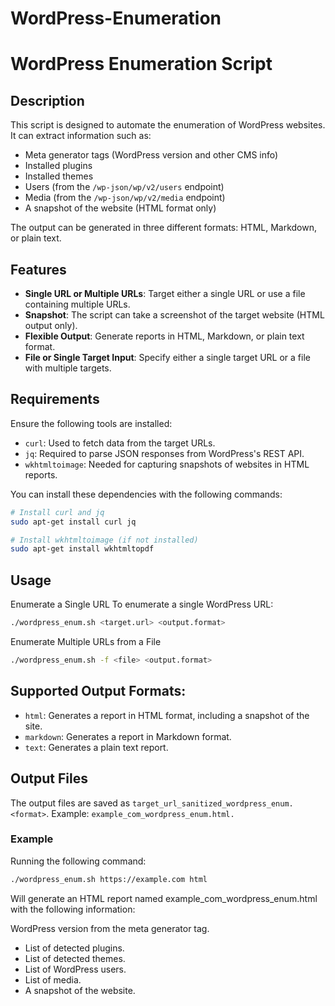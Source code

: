 # WordPress-Enumeration

# WordPress Enumeration Script

## Description
This script is designed to automate the enumeration of WordPress websites. It can extract information such as:

- Meta generator tags (WordPress version and other CMS info)
- Installed plugins
- Installed themes
- Users (from the `/wp-json/wp/v2/users` endpoint)
- Media (from the `/wp-json/wp/v2/media` endpoint)
- A snapshot of the website (HTML format only)

The output can be generated in three different formats: HTML, Markdown, or plain text.

## Features
- **Single URL or Multiple URLs**: Target either a single URL or use a file containing multiple URLs.
- **Snapshot**: The script can take a screenshot of the target website (HTML output only).
- **Flexible Output**: Generate reports in HTML, Markdown, or plain text format.
- **File or Single Target Input**: Specify either a single target URL or a file with multiple targets.

## Requirements
Ensure the following tools are installed:

- `curl`: Used to fetch data from the target URLs.
- `jq`: Required to parse JSON responses from WordPress's REST API.
- `wkhtmltoimage`: Needed for capturing snapshots of websites in HTML reports.

You can install these dependencies with the following commands:

```bash
# Install curl and jq
sudo apt-get install curl jq

# Install wkhtmltoimage (if not installed)
sudo apt-get install wkhtmltopdf
```

## Usage
Enumerate a Single URL
To enumerate a single WordPress URL:
```bash
./wordpress_enum.sh <target.url> <output.format>
```

Enumerate Multiple URLs from a File
``` bash
./wordpress_enum.sh -f <file> <output.format>
```


## Supported Output Formats:
- `html`: Generates a report in HTML format, including a snapshot of the site.
- `markdown`: Generates a report in Markdown format.
- `text`: Generates a plain text report.


## Output Files
The output files are saved as `target_url_sanitized_wordpress_enum.<format>`. Example: `example_com_wordpress_enum.html.`

### Example
Running the following command:
```bash
./wordpress_enum.sh https://example.com html
```
Will generate an HTML report named example_com_wordpress_enum.html with the following information:

WordPress version from the meta generator tag.
- List of detected plugins.
- List of detected themes.
- List of WordPress users.
- List of media.
- A snapshot of the website.


